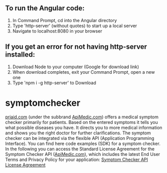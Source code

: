 ## To run the Angular code:
1. In Command Prompt, cd into the Angular directory
2. Type 'http-server' (without quotes) to start up a local server
3. Navigate to localhost:8080 in your browser

## If you get an error for not having http-server installed:
1. Download Node to your computer (Google for download link)
2. When download completes, exit your Command Prompt, open a new one
3. Type 'npm i -g http-server' to Download

# symptomchecker
<a href="http://priaid.com" target="_blank">priaid.com</a> (under the subbrand <a href="http://apimedic.com" target="_blank">ApiMedic.com</a>) offers a medical symptom checker primarily for patients. Based on the entered symptoms it tells you what possible diseases you have. It directs you to more medical information and shows you the right doctor for further clarifications. The symptom checker can be integrated via the flexible API (Application Programming Interface). You can find here code examples (SDK) for a symptom checker.<br>In the following you can access the Standard License Agreement for the Symptom Checker API (<a href="http://apimedic.com" target="_blank">ApiMedic.com</a>), which includes the latest End User Terms and Privacy Policy for your application: <a href="https://apimedic.net/standard-license-agreement.html" target="_blank">Symptom Checker API License Agreement</a>
